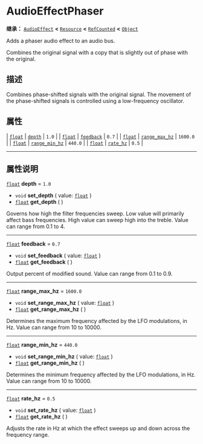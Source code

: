 <!-- ⚠ 请勿编辑本文件 ⚠ -->
<!-- 本文档使用脚本从 WeDot 引擎源码仓库生成。 -->
<!-- 生成脚本：https://github.com/WeDot-Engine/WeDot/tree/4.3/doc/tools/make_md.py； -->
<!-- 原文件：https://github.com/WeDot-Engine/WeDot/tree/4.3/doc/classes/AudioEffectPhaser.xml。 -->

<div id="_class_audioeffectphaser"></div>

# AudioEffectPhaser

**继承：** [`AudioEffect`](class_audioeffect.md) **<** [`Resource`](class_resource.md) **<** [`RefCounted`](class_refcounted.md) **<** [`Object`](class_object.md)

Adds a phaser audio effect to an audio bus.

Combines the original signal with a copy that is slightly out of phase with the original.

## 描述

Combines phase-shifted signals with the original signal. The movement of the phase-shifted signals is controlled using a low-frequency oscillator.

## 属性

| [`float`](class_float.md) | [`depth`](#class_audioeffectphaser_property_depth)               | ``1.0``    |
| [`float`](class_float.md) | [`feedback`](#class_audioeffectphaser_property_feedback)         | ``0.7``    |
| [`float`](class_float.md) | [`range_max_hz`](#class_audioeffectphaser_property_range_max_hz) | ``1600.0`` |
| [`float`](class_float.md) | [`range_min_hz`](#class_audioeffectphaser_property_range_min_hz) | ``440.0``  |
| [`float`](class_float.md) | [`rate_hz`](#class_audioeffectphaser_property_rate_hz)           | ``0.5``    |

<!-- rst-class:: classref-section-separator -->

---

## 属性说明

<div id="_class_audioeffectphaser_property_depth"></div>

[`float`](class_float.md) **depth** = ``1.0`` <div id="class_audioeffectphaser_property_depth"></div>

- `void` **set_depth** ( value: [`float`](class_float.md) )
- [`float`](class_float.md) **get_depth** ( )

Governs how high the filter frequencies sweep. Low value will primarily affect bass frequencies. High value can sweep high into the treble. Value can range from 0.1 to 4.

<!-- rst-class:: classref-item-separator -->

---

<div id="_class_audioeffectphaser_property_feedback"></div>

[`float`](class_float.md) **feedback** = ``0.7`` <div id="class_audioeffectphaser_property_feedback"></div>

- `void` **set_feedback** ( value: [`float`](class_float.md) )
- [`float`](class_float.md) **get_feedback** ( )

Output percent of modified sound. Value can range from 0.1 to 0.9.

<!-- rst-class:: classref-item-separator -->

---

<div id="_class_audioeffectphaser_property_range_max_hz"></div>

[`float`](class_float.md) **range_max_hz** = ``1600.0`` <div id="class_audioeffectphaser_property_range_max_hz"></div>

- `void` **set_range_max_hz** ( value: [`float`](class_float.md) )
- [`float`](class_float.md) **get_range_max_hz** ( )

Determines the maximum frequency affected by the LFO modulations, in Hz. Value can range from 10 to 10000.

<!-- rst-class:: classref-item-separator -->

---

<div id="_class_audioeffectphaser_property_range_min_hz"></div>

[`float`](class_float.md) **range_min_hz** = ``440.0`` <div id="class_audioeffectphaser_property_range_min_hz"></div>

- `void` **set_range_min_hz** ( value: [`float`](class_float.md) )
- [`float`](class_float.md) **get_range_min_hz** ( )

Determines the minimum frequency affected by the LFO modulations, in Hz. Value can range from 10 to 10000.

<!-- rst-class:: classref-item-separator -->

---

<div id="_class_audioeffectphaser_property_rate_hz"></div>

[`float`](class_float.md) **rate_hz** = ``0.5`` <div id="class_audioeffectphaser_property_rate_hz"></div>

- `void` **set_rate_hz** ( value: [`float`](class_float.md) )
- [`float`](class_float.md) **get_rate_hz** ( )

Adjusts the rate in Hz at which the effect sweeps up and down across the frequency range.

[^virtual]: 本方法通常需要用户覆盖才能生效。
[^const]: 本方法无副作用，不会修改该实例的任何成员变量。
[^vararg]: 本方法除了能接受在此处描述的参数外，还能够继续接受任意数量的参数。
[^constructor]: 本方法用于构造某个类型。
[^static]: 调用本方法无需实例，可直接使用类名进行调用。
[^operator]: 本方法描述的是使用本类型作为左操作数的有效运算符。
[^bitfield]: 这个值是由下列位标志构成位掩码的整数。
[^void]: 无返回值。
